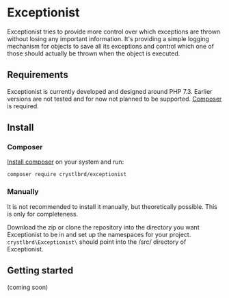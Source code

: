 # Exceptionist

Exceptionist tries to provide more control over which exceptions are thrown without losing any important information. It's providing a simple logging mechanism for objects to save all its exceptions and control which one of those should actually be thrown when the object is executed. 

## Requirements

Exceptionist is currently developed and designed around PHP 7.3. Earlier versions are not tested and for now not planned to be supported. [Composer](https://getcomposer.org) is required.

## Install

### Composer

[Install composer](https://getcomposer.org/doc/00-intro.md) on your system and run:

`composer require crystlbrd/exceptionist`

### Manually

It is not recommended to install it manually, but theoretically possible. This is only for completeness.

Download the zip or clone the repository into the directory you want Exceptionist to be in and set up the namespaces for your project. `crystlbrd\Exceptionist\` should point into the /src/ directory of Exceptionist.

## Getting started
 
 (coming soon)
